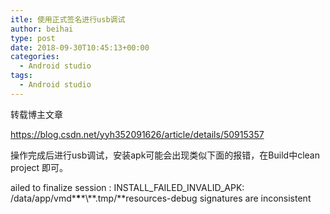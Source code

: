 ```yaml
---
itle: 使用正式签名进行usb调试
author: beihai
type: post
date: 2018-09-30T10:45:13+00:00
categories:
  - Android studio
tags:
  - Android studio
---
```

转载博主文章<!--more-->



<https://blog.csdn.net/yyh352091626/article/details/50915357>

操作完成后进行usb调试，安装apk可能会出现类似下面的报错，在Build中clean project 即可。

ailed to finalize session : INSTALL\_FAILED\_INVALID_APK: /data/app/vmd\***\***\*\\*\*.tmp/\*\*resources-debug signatures are inconsistent

